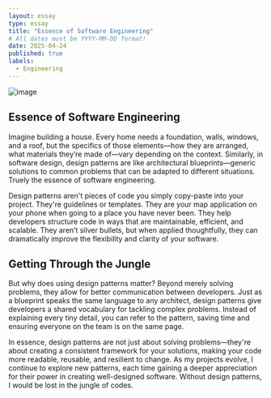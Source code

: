 ```yaml
---
layout: essay
type: essay
title: "Essence of Software Engineering"
# All dates must be YYYY-MM-DD format!
date: 2025-04-24
published: true
labels:
  - Engineering
---
```


![image](https://github.com/user-attachments/assets/3adb8fc1-8494-47b0-bad2-91ee65e12416)

## Essence of Software Engineering
Imagine building a house. Every home needs a foundation, walls, windows, and a roof, but the specifics of those elements—how they are arranged, what materials they’re made of—vary depending on the context. Similarly, in software design, design patterns are like architectural blueprints—generic solutions to common problems that can be adapted to different situations. Truely the essence of software engineering.

Design patterns aren't pieces of code you simply copy-paste into your project. They're guidelines or templates. They are your map application on your phone when going to a place you have never been. They help developers structure code in ways that are maintainable, efficient, and scalable. They aren’t silver bullets, but when applied thoughtfully, they can dramatically improve the flexibility and clarity of your software.

## Getting Through the Jungle
But why does using design patterns matter? Beyond merely solving problems, they allow for better communication between developers. Just as a blueprint speaks the same language to any architect, design patterns give developers a shared vocabulary for tackling complex problems. Instead of explaining every tiny detail, you can refer to the pattern, saving time and ensuring everyone on the team is on the same page.

In essence, design patterns are not just about solving problems—they're about creating a consistent framework for your solutions, making your code more readable, reusable, and resilient to change. As my projects evolve, I continue to explore new patterns, each time gaining a deeper appreciation for their power in creating well-designed software. Without design patterns, I would be lost in the jungle of codes. 
